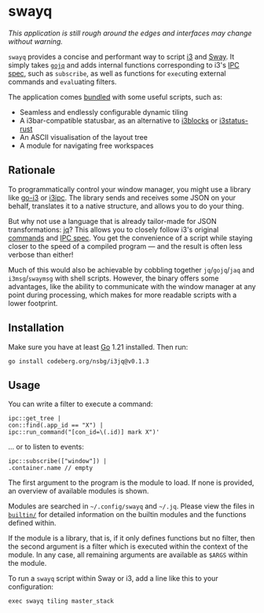 # swayq

*This application is still rough around the edges and interfaces may 
change without warning.*

`swayq` provides a concise and performant way to script [i3] and [Sway]. 
It simply takes [`gojq`][gojq] and adds internal functions corresponding 
to i3's [IPC spec][ipc], such as `subscribe`, as well as functions for 
`exec`uting external commands and `eval`uating filters.

The application comes [bundled](./contrib/) with some useful scripts, 
such as:

- Seamless and endlessly configurable dynamic tiling
- A i3bar-compatible statusbar, as an alternative to [i3blocks] or 
  [i3status-rust]
- An ASCII visualisation of the layout tree
- A module for navigating free workspaces

## Rationale

To programmatically control your window manager, you might use a library 
like [go-i3] or [i3ipc]. The library sends and receives some JSON on 
your behalf, translates it to a native structure, and allows you to do 
your thing.

But why not use a language that is already tailor-made for JSON 
transformations: [jq]? This allows you to closely follow i3's original 
[commands][cmd] and [IPC spec][ipc]. You get the convenience of a script 
while staying closer to the speed of a compiled program — and the result 
is often less verbose than either!

Much of this would also be achievable by cobbling together 
`jq`/`gojq`/`jaq` and `i3msg`/`swaymsg` with shell scripts. However, the 
binary offers some advantages, like the ability to communicate with the 
window manager at any point during processing, which makes for more 
readable scripts with a lower footprint.

## Installation

Make sure you have at least [Go][go] 1.21 installed. Then run:

    go install codeberg.org/nsbg/i3jq@v0.1.3

<!--
    go install codeberg.org/nsbg/swayq@latest
-->


## Usage

You can write a filter to execute a command:

    ipc::get_tree |
    con::find(.app_id == "X") |
    ipc::run_command("[con_id=\(.id)] mark X")'

... or to listen to events:

    ipc::subscribe(["window"]) |
    .container.name // empty

The first argument to the program is the module to load. If none is 
provided, an overview of available modules is shown.

Modules are searched in `~/.config/swayq` and `~/.jq`. Please view the 
files in [`builtin/`](./builtin/) for detailed information on the 
builtin modules and the functions defined within.

If the module is a library, that is, if it only defines functions but no 
filter, then the second argument is a filter which is executed within 
the context of the module. In any case, all remaining arguments are 
available as `$ARGS` within the module.

To run a `swayq` script within Sway or i3, add a line like this to your 
configuration:

    exec swayq tiling master_stack

[i3]: https://i3wm.org/
[ipc]: https://i3wm.org/docs/ipc.html
[cmd]: https://i3wm.org/docs/userguide.html#list_of_commands
[Sway]: https://swaywm.org/
[swayfx]: https://github.com/WillPower3309/swayfx
[go]: https://go.dev/
[jq]: https://jqlang.github.io/jq/
[gojq]: https://github.com/itchyny/gojq
[i3ipc]: https://github.com/altdesktop/i3ipc-python
[go-i3]: https://github.com/i3/go-i3
[i3status-rust]: https://github.com/greshake/i3status-rust
[i3blocks]: https://github.com/vivien/i3blocks
